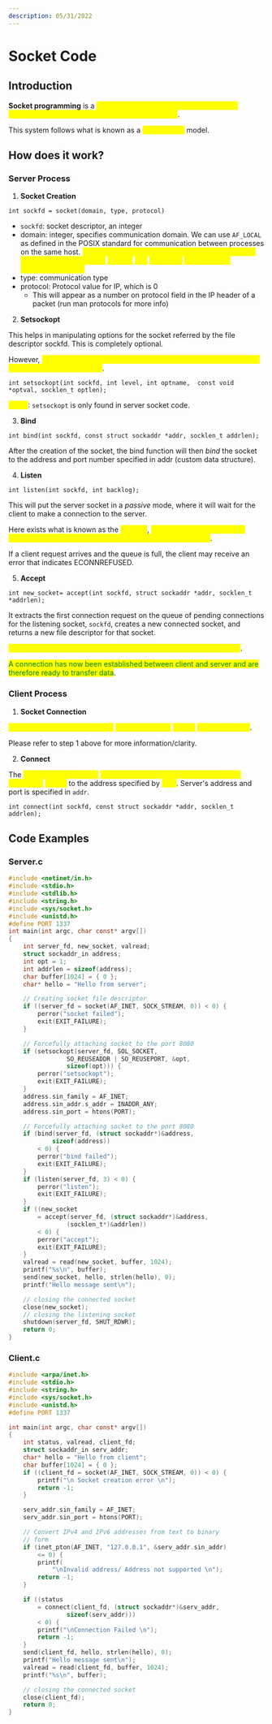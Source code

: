 ```yaml
---
description: 05/31/2022
---
```


# Socket Code

## Introduction

**Socket programming** is a <mark style="color:yellow;">way of connecting a 2 or more nodes on a network in order to communicate with one another</mark>.&#x20;

This system follows what is known as a <mark style="color:yellow;">client/server</mark> model.

## How does it work?

### Server Process

1. **Socket Creation**

```
int sockfd = socket(domain, type, protocol)
```

* `sockfd`: socket descriptor, an integer
* domain: integer, specifies communication domain. We can use `AF_LOCAL` as defined in the POSIX standard for communication between processes on the same host. <mark style="color:yellow;">For communicating on different hosts connected by IPv4, you will want to use</mark> <mark style="color:yellow;"></mark><mark style="color:yellow;">`AF_INET`</mark> <mark style="color:yellow;"></mark><mark style="color:yellow;">and</mark> <mark style="color:yellow;"></mark><mark style="color:yellow;">`AF_INET 6`</mark> <mark style="color:yellow;"></mark><mark style="color:yellow;">for processes connected via IPv6</mark>
* type: communication type
* protocol: Protocol value for IP, which is 0
  * This will appear as a number on protocol field in the IP header of a packet (run man protocols for more info)

2. **Setsockopt**

This helps in manipulating options for the socket referred by the file descriptor sockfd. This is completely optional.

However, <mark style="color:yellow;">it helps with reuse of address and port. It prevents the error such as: "Address already in use"</mark>.

```
int setsockopt(int sockfd, int level, int optname,  const void *optval, socklen_t optlen);
```

<mark style="color:yellow;">NOTE</mark>: `setsockopt` is only found in server socket code.

3. **Bind**

```
int bind(int sockfd, const struct sockaddr *addr, socklen_t addrlen);
```

After the creation of the socket, the bind function will then _bind_ the socket to the address and port number specified in addr (custom data structure).

4. **Listen**

```
int listen(int sockfd, int backlog);
```

This will put the server socket in a _passive_ mode, where it will wait for the client to make a connection to the server.

Here exists what is known as the <mark style="color:yellow;">backlog</mark>, <mark style="color:yellow;">which defines the maximum length of a queue for pending connection for sockfd to grow</mark>.

If a client request arrives and the queue is full, the client may receive an error that indicates ECONNREFUSED.

5. **Accept**

```
int new_socket= accept(int sockfd, struct sockaddr *addr, socklen_t *addrlen);
```

It extracts the first connection request on the queue of pending connections for the listening socket, `sockfd`, creates a new connected socket, and returns a new file descriptor for that socket.

<mark style="color:yellow;">This is where the connection is granted life and has been established</mark>.

<mark style="color:green;">A connection has now been established between client and server and are therefore ready to transfer data</mark>.&#x20;

### Client Process

1. **Socket Connection**

<mark style="color:yellow;">This works exactly the same as</mark> <mark style="color:yellow;"></mark><mark style="color:yellow;">**Socket Creation**</mark> <mark style="color:yellow;"></mark><mark style="color:yellow;">for the</mark> <mark style="color:yellow;"></mark><mark style="color:yellow;">**Server Process**</mark>.

Please refer to step 1 above for more information/clarity.

2. **Connect**

The <mark style="color:yellow;">**connect() system call**</mark> <mark style="color:yellow;"></mark><mark style="color:yellow;">connects the socket referred to by the file descriptor</mark> <mark style="color:yellow;"></mark><mark style="color:yellow;">`sockfd`</mark> to the address specified by <mark style="color:yellow;">`addr`</mark>. Server's address and port is specified in `addr`.

```
int connect(int sockfd, const struct sockaddr *addr, socklen_t addrlen);
```

## Code Examples

### Server.c

```c
#include <netinet/in.h>
#include <stdio.h>
#include <stdlib.h>
#include <string.h>
#include <sys/socket.h>
#include <unistd.h>
#define PORT 1337
int main(int argc, char const* argv[])
{
	int server_fd, new_socket, valread;
	struct sockaddr_in address;
	int opt = 1;
	int addrlen = sizeof(address);
	char buffer[1024] = { 0 };
	char* hello = "Hello from server";

	// Creating socket file descriptor
	if ((server_fd = socket(AF_INET, SOCK_STREAM, 0)) < 0) {
		perror("socket failed");
		exit(EXIT_FAILURE);
	}

	// Forcefully attaching socket to the port 8080
	if (setsockopt(server_fd, SOL_SOCKET,
				SO_REUSEADDR | SO_REUSEPORT, &opt,
				sizeof(opt))) {
		perror("setsockopt");
		exit(EXIT_FAILURE);
	}
	address.sin_family = AF_INET;
	address.sin_addr.s_addr = INADDR_ANY;
	address.sin_port = htons(PORT);

	// Forcefully attaching socket to the port 8080
	if (bind(server_fd, (struct sockaddr*)&address,
			sizeof(address))
		< 0) {
		perror("bind failed");
		exit(EXIT_FAILURE);
	}
	if (listen(server_fd, 3) < 0) {
		perror("listen");
		exit(EXIT_FAILURE);
	}
	if ((new_socket
		= accept(server_fd, (struct sockaddr*)&address,
				(socklen_t*)&addrlen))
		< 0) {
		perror("accept");
		exit(EXIT_FAILURE);
	}
	valread = read(new_socket, buffer, 1024);
	printf("%s\n", buffer);
	send(new_socket, hello, strlen(hello), 0);
	printf("Hello message sent\n");

	// closing the connected socket
	close(new_socket);
	// closing the listening socket
	shutdown(server_fd, SHUT_RDWR);
	return 0;
}
```

### Client.c

```c
#include <arpa/inet.h>
#include <stdio.h>
#include <string.h>
#include <sys/socket.h>
#include <unistd.h>
#define PORT 1337

int main(int argc, char const* argv[])
{
	int status, valread, client_fd;
	struct sockaddr_in serv_addr;
	char* hello = "Hello from client";
	char buffer[1024] = { 0 };
	if ((client_fd = socket(AF_INET, SOCK_STREAM, 0)) < 0) {
		printf("\n Socket creation error \n");
		return -1;
	}

	serv_addr.sin_family = AF_INET;
	serv_addr.sin_port = htons(PORT);

	// Convert IPv4 and IPv6 addresses from text to binary
	// form
	if (inet_pton(AF_INET, "127.0.0.1", &serv_addr.sin_addr)
		<= 0) {
		printf(
			"\nInvalid address/ Address not supported \n");
		return -1;
	}

	if ((status
		= connect(client_fd, (struct sockaddr*)&serv_addr,
				sizeof(serv_addr)))
		< 0) {
		printf("\nConnection Failed \n");
		return -1;
	}
	send(client_fd, hello, strlen(hello), 0);
	printf("Hello message sent\n");
	valread = read(client_fd, buffer, 1024);
	printf("%s\n", buffer);

	// closing the connected socket
	close(client_fd);
	return 0;
}
```
